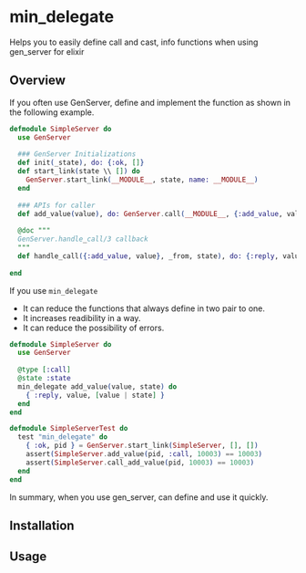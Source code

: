 min_delegate
========
Helps you to easily define call and cast, info functions when using gen_server for elixir

## Overview

If you often use GenServer, define and implement the function as shown in the following example.

```elixir
defmodule SimpleServer do
  use GenServer
  
  ### GenServer Initializations
  def init(_state), do: {:ok, []} 
  def start_link(state \\ []) do
    GenServer.start_link(__MODULE__, state, name: __MODULE__)
  end
  
  ### APIs for caller
  def add_value(value), do: GenServer.call(__MODULE__, {:add_value, value})
  
  @doc """
  GenServer.handle_call/3 callback
  """
  def handle_call({:add_value, value}, _from, state), do: {:reply, value, [value | state]}
  
end
```

If you use `min_delegate`

* It can reduce the functions that always define in two pair to one.
* It increases readibility in a way.
* It can reduce the possibility of errors.

```elixir
defmodule SimpleServer do
  use GenServer
  
  @type [:call]
  @state :state
  min_delegate add_value(value, state) do
    { :reply, value, [value | state] }
  end
end

defmodule SimpleServerTest do
  test "min_delegate" do
    { :ok, pid } = GenServer.start_link(SimpleServer, [], [])
    assert(SimpleServer.add_value(pid, :call, 10003) == 10003)
    assert(SimpleServer.call_add_value(pid, 10003) == 10003)
  end
end
```

In summary, when you use gen_server, can define and use it quickly.


## Installation

## Usage
